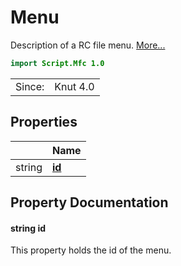 # Menu

Description of a RC file menu. [More...](#detailed-description)

```qml
import Script.Mfc 1.0
```

<table>
<tr><td>Since:</td><td>Knut 4.0</td></tr>
</table>

## Properties

| | Name |
|-|-|
|string|**[id](#id)**|

## Property Documentation

#### <a name="id"></a>string **id**

This property holds the id of the menu.
